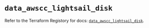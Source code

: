 # `data_awscc_lightsail_disk`

Refer to the Terraform Registory for docs: [`data_awscc_lightsail_disk`](https://registry.terraform.io/providers/hashicorp/awscc/0.70.0/docs/data-sources/lightsail_disk).

